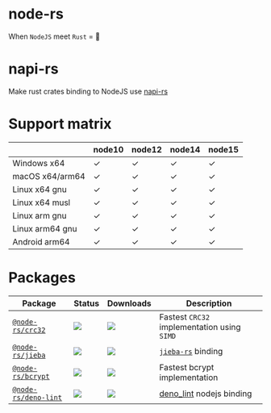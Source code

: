 # node-rs

When `NodeJS` meet `Rust` = 🚀

# napi-rs

Make rust crates binding to NodeJS use [napi-rs](https://github.com/napi-rs/napi-rs)

# Support matrix

|                 | node10 | node12 | node14 | node15 |
| --------------- | ------ | ------ | ------ | ------ |
| Windows x64     | ✓      | ✓      | ✓      | ✓      |
| macOS x64/arm64 | ✓      | ✓      | ✓      | ✓      |
| Linux x64 gnu   | ✓      | ✓      | ✓      | ✓      |
| Linux x64 musl  | ✓      | ✓      | ✓      | ✓      |
| Linux arm gnu   | ✓      | ✓      | ✓      | ✓      |
| Linux arm64 gnu | ✓      | ✓      | ✓      | ✓      |
| Android arm64   | ✓      | ✓      | ✓      | ✓      |

# Packages

| Package                                      | Status                                                         | Downloads                                                               | Description                                                       |
| -------------------------------------------- | -------------------------------------------------------------- | ----------------------------------------------------------------------- | ----------------------------------------------------------------- |
| [`@node-rs/crc32`](./packages/crc32)         | ![](https://github.com/napi-rs/node-rs/workflows/CI/badge.svg) | ![](https://img.shields.io/npm/dm/@node-rs/crc32.svg?sanitize=true)     | Fastest `CRC32` implementation using `SIMD`                       |
| [`@node-rs/jieba`](./packages/jieba)         | ![](https://github.com/napi-rs/node-rs/workflows/CI/badge.svg) | ![](https://img.shields.io/npm/dm/@node-rs/jieba.svg?sanitize=true)     | [`jieba-rs`](https://github.com/messense/jieba-rs) binding        |
| [`@node-rs/bcrypt`](./packages/bcrypt)       | ![](https://github.com/napi-rs/node-rs/workflows/CI/badge.svg) | ![](https://img.shields.io/npm/dm/@node-rs/bcrypt.svg?sanitize=true)    | Fastest bcrypt implementation                                     |
| [`@node-rs/deno-lint`](./packages/deno-lint) | ![](https://github.com/napi-rs/node-rs/workflows/CI/badge.svg) | ![](https://img.shields.io/npm/dm/@node-rs/deno-lint.svg?sanitize=true) | [deno_lint](https://github.com/denoland/deno_lint) nodejs binding |
